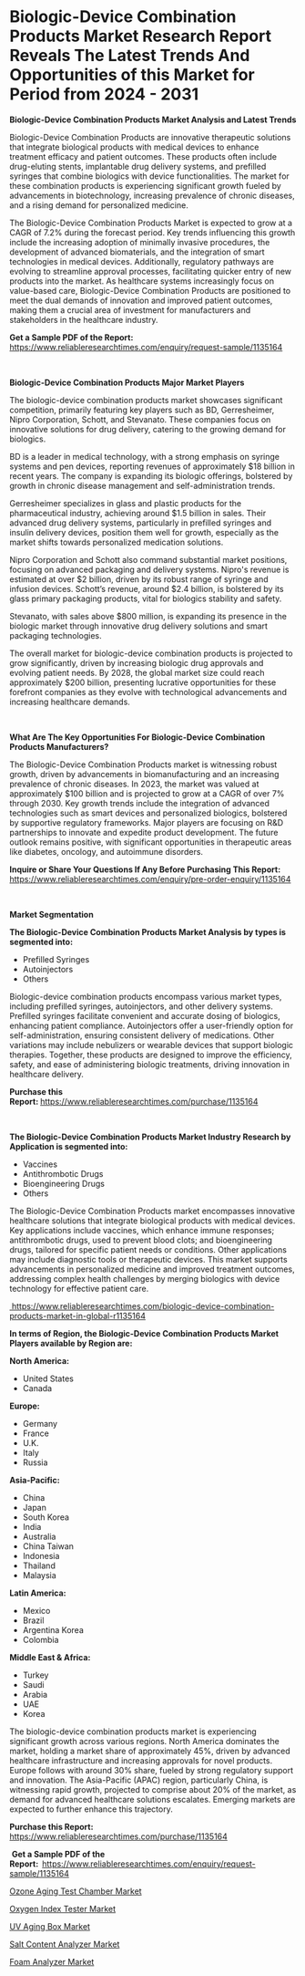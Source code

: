 <p><h1>Biologic-Device Combination Products Market Research Report Reveals The Latest Trends And Opportunities of this Market for Period from 2024 - 2031</h1></p><p><strong>Biologic-Device Combination Products Market Analysis and Latest Trends</strong></p>
<p><p>Biologic-Device Combination Products are innovative therapeutic solutions that integrate biological products with medical devices to enhance treatment efficacy and patient outcomes. These products often include drug-eluting stents, implantable drug delivery systems, and prefilled syringes that combine biologics with device functionalities. The market for these combination products is experiencing significant growth fueled by advancements in biotechnology, increasing prevalence of chronic diseases, and a rising demand for personalized medicine.</p><p>The Biologic-Device Combination Products Market is expected to grow at a CAGR of 7.2% during the forecast period. Key trends influencing this growth include the increasing adoption of minimally invasive procedures, the development of advanced biomaterials, and the integration of smart technologies in medical devices. Additionally, regulatory pathways are evolving to streamline approval processes, facilitating quicker entry of new products into the market. As healthcare systems increasingly focus on value-based care, Biologic-Device Combination Products are positioned to meet the dual demands of innovation and improved patient outcomes, making them a crucial area of investment for manufacturers and stakeholders in the healthcare industry.</p></p>
<p><strong>Get a Sample PDF of the Report:&nbsp;</strong> <a href="https://www.reliableresearchtimes.com/enquiry/request-sample/1135164?utm_campaign=1420&utm_medium=2&utm_source=Github&utm_content=ia&utm_term=20122024&utm_id=biologic-device-combination-products">https://www.reliableresearchtimes.com/enquiry/request-sample/1135164</a></p>
<p>&nbsp;</p>
<p><strong>Biologic-Device Combination Products Major Market Players</strong></p>
<p><p>The biologic-device combination products market showcases significant competition, primarily featuring key players such as BD, Gerresheimer, Nipro Corporation, Schott, and Stevanato. These companies focus on innovative solutions for drug delivery, catering to the growing demand for biologics.</p><p>BD is a leader in medical technology, with a strong emphasis on syringe systems and pen devices, reporting revenues of approximately $18 billion in recent years. The company is expanding its biologic offerings, bolstered by growth in chronic disease management and self-administration trends.</p><p>Gerresheimer specializes in glass and plastic products for the pharmaceutical industry, achieving around $1.5 billion in sales. Their advanced drug delivery systems, particularly in prefilled syringes and insulin delivery devices, position them well for growth, especially as the market shifts towards personalized medication solutions.</p><p>Nipro Corporation and Schott also command substantial market positions, focusing on advanced packaging and delivery systems. Nipro's revenue is estimated at over $2 billion, driven by its robust range of syringe and infusion devices. Schott’s revenue, around $2.4 billion, is bolstered by its glass primary packaging products, vital for biologics stability and safety.</p><p>Stevanato, with sales above $800 million, is expanding its presence in the biologic market through innovative drug delivery solutions and smart packaging technologies.</p><p>The overall market for biologic-device combination products is projected to grow significantly, driven by increasing biologic drug approvals and evolving patient needs. By 2028, the global market size could reach approximately $200 billion, presenting lucrative opportunities for these forefront companies as they evolve with technological advancements and increasing healthcare demands.</p></p>
<p>&nbsp;</p>
<p><strong>What Are The Key Opportunities For Biologic-Device Combination Products Manufacturers?</strong></p>
<p><p>The Biologic-Device Combination Products market is witnessing robust growth, driven by advancements in biomanufacturing and an increasing prevalence of chronic diseases. In 2023, the market was valued at approximately $100 billion and is projected to grow at a CAGR of over 7% through 2030. Key growth trends include the integration of advanced technologies such as smart devices and personalized biologics, bolstered by supportive regulatory frameworks. Major players are focusing on R&D partnerships to innovate and expedite product development. The future outlook remains positive, with significant opportunities in therapeutic areas like diabetes, oncology, and autoimmune disorders.</p></p>
<p><strong>Inquire or Share Your Questions If Any Before Purchasing This Report:</strong> <a href="https://www.reliableresearchtimes.com/enquiry/pre-order-enquiry/1135164?utm_campaign=1420&utm_medium=2&utm_source=Github&utm_content=ia&utm_term=20122024&utm_id=biologic-device-combination-products">https://www.reliableresearchtimes.com/enquiry/pre-order-enquiry/1135164</a></p>
<p>&nbsp;</p>
<p><strong>Market Segmentation</strong></p>
<p><strong>The Biologic-Device Combination Products Market Analysis by types is segmented into:</strong></p>
<p><ul><li>Prefilled Syringes</li><li>Autoinjectors</li><li>Others</li></ul></p>
<p><p>Biologic-device combination products encompass various market types, including prefilled syringes, autoinjectors, and other delivery systems. Prefilled syringes facilitate convenient and accurate dosing of biologics, enhancing patient compliance. Autoinjectors offer a user-friendly option for self-administration, ensuring consistent delivery of medications. Other variations may include nebulizers or wearable devices that support biologic therapies. Together, these products are designed to improve the efficiency, safety, and ease of administering biologic treatments, driving innovation in healthcare delivery.</p></p>
<p><strong>Purchase this Report:&nbsp;</strong><a href="https://www.reliableresearchtimes.com/purchase/1135164?utm_campaign=1420&utm_medium=2&utm_source=Github&utm_content=ia&utm_term=20122024&utm_id=biologic-device-combination-products">https://www.reliableresearchtimes.com/purchase/1135164</a></p>
<p>&nbsp;</p>
<p><strong>The Biologic-Device Combination Products Market Industry Research by Application is segmented into:</strong></p>
<p><ul><li>Vaccines</li><li>Antithrombotic Drugs</li><li>Bioengineering Drugs</li><li>Others</li></ul></p>
<p><p>The Biologic-Device Combination Products market encompasses innovative healthcare solutions that integrate biological products with medical devices. Key applications include vaccines, which enhance immune responses; antithrombotic drugs, used to prevent blood clots; and bioengineering drugs, tailored for specific patient needs or conditions. Other applications may include diagnostic tools or therapeutic devices. This market supports advancements in personalized medicine and improved treatment outcomes, addressing complex health challenges by merging biologics with device technology for effective patient care.</p></p>
<p><a href="https://www.reliableresearchtimes.com/biologic-device-combination-products-market-in-global-r1135164?utm_campaign=1420&utm_medium=2&utm_source=Github&utm_content=ia&utm_term=20122024&utm_id=biologic-device-combination-products">&nbsp;https://www.reliableresearchtimes.com/biologic-device-combination-products-market-in-global-r1135164</a></p>
<p><strong>In terms of Region, the Biologic-Device Combination Products Market Players available by Region are:</strong></p>
<p>
    <p> <strong> North America: </strong>
        <ul>
            <li>United States</li>
            <li>Canada</li>
        </ul>
        </p> 
    <p> <strong> Europe: </strong>
        <ul>
            <li>Germany</li>
            <li>France</li>
            <li>U.K.</li>
            <li>Italy</li>
            <li>Russia</li>
        </ul>
        </p> 
    <p> <strong> Asia-Pacific: </strong>
        <ul>
            <li>China</li>
            <li>Japan</li>
            <li>South Korea</li>
            <li>India</li>
            <li>Australia</li>
            <li>China Taiwan</li>
            <li>Indonesia</li>
            <li>Thailand</li>
            <li>Malaysia</li>
        </ul>
        </p> 
    <p> <strong> Latin America: </strong>
        <ul>
            <li>Mexico</li>
            <li>Brazil</li>
            <li>Argentina Korea</li>
            <li>Colombia</li>
        </ul>
        </p> 
    <p> <strong> Middle East & Africa: </strong>
        <ul>
            <li>Turkey</li>
            <li>Saudi</li>
            <li>Arabia</li>
            <li>UAE</li>
            <li>Korea</li>
        </ul>
    </p>
    </p>
<p><p>The biologic-device combination products market is experiencing significant growth across various regions. North America dominates the market, holding a market share of approximately 45%, driven by advanced healthcare infrastructure and increasing approvals for novel products. Europe follows with around 30% share, fueled by strong regulatory support and innovation. The Asia-Pacific (APAC) region, particularly China, is witnessing rapid growth, projected to comprise about 20% of the market, as demand for advanced healthcare solutions escalates. Emerging markets are expected to further enhance this trajectory.</p></p>
<p><strong>Purchase this Report: </strong><a href="https://www.reliableresearchtimes.com/purchase/1135164?utm_campaign=1420&utm_medium=2&utm_source=Github&utm_content=ia&utm_term=20122024&utm_id=biologic-device-combination-products">https://www.reliableresearchtimes.com/purchase/1135164</a></p>
<p>&nbsp;<strong>Get a Sample PDF of the Report:&nbsp;&nbsp;</strong><a href="https://www.reliableresearchtimes.com/enquiry/request-sample/1135164?utm_campaign=1420&utm_medium=2&utm_source=Github&utm_content=ia&utm_term=20122024&utm_id=biologic-device-combination-products">https://www.reliableresearchtimes.com/enquiry/request-sample/1135164</a></p>
<p><strong></strong></p>
<p><p><a href="https://www.linkedin.com/pulse/growth-projections-ozone-aging-test-chamber-market-comprehensive-1bo2f?utm_campaign=1420&utm_medium=2&utm_source=Github&utm_content=ia&utm_term=20122024&utm_id=biologic-device-combination-products">Ozone Aging Test Chamber Market</a></p><p><a href="https://www.linkedin.com/pulse/detailed-analysis-oxygen-index-tester-market-size-dynamics-vf16f?utm_campaign=1420&utm_medium=2&utm_source=Github&utm_content=ia&utm_term=20122024&utm_id=biologic-device-combination-products">Oxygen Index Tester Market</a></p><p><a href="https://www.linkedin.com/pulse/pulse-uv-aging-box-rhythms-change-market-resonance-2024-2031-hksdf?utm_campaign=1420&utm_medium=2&utm_source=Github&utm_content=ia&utm_term=20122024&utm_id=biologic-device-combination-products">UV Aging Box Market</a></p><p><a href="https://www.linkedin.com/pulse/salt-content-analyzer-market-growth-outlook-projected-cagr-sjprf?utm_campaign=1420&utm_medium=2&utm_source=Github&utm_content=ia&utm_term=20122024&utm_id=biologic-device-combination-products">Salt Content Analyzer Market</a></p><p><a href="https://www.linkedin.com/pulse/foam-analyzer-market-industry-landscape-growth-trajectories-d9bnf?utm_campaign=1420&utm_medium=2&utm_source=Github&utm_content=ia&utm_term=20122024&utm_id=biologic-device-combination-products">Foam Analyzer Market</a></p></p>